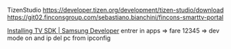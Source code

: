 TizenStudio https://developer.tizen.org/development/tizen-studio/download
https://git02.finconsgroup.com/sebastiano.bianchini/fincons-smarttv-portal

[Installing TV SDK | Samsung Developer](https://developer.samsung.com/smarttv/develop/getting-started/setting-up-sdk/installing-tv-sdk.html "https://developer.samsung.com/smarttv/develop/getting-started/setting-up-sdk/installing-tv-sdk.html")
entrer in apps => fare 12345 => dev mode on and ip del pc from ipconfig